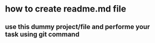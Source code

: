 # how to create readme.md file
## use this dummy project/file and performe your task using git command 